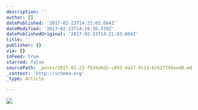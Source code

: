 ```yaml
---
description: ''
author: []
datePublished: '2017-02-23T14:21:03.064Z'
dateModified: '2017-02-23T14:19:36.370Z'
datePublishedOriginal: '2017-02-23T14:21:03.064Z'
title: ''
publisher: {}
via: {}
inFeed: true
starred: false
sourcePath: _posts/2017-02-23-f539abd2-c093-4a17-9c13-6c627fd5eed0.md
_context: 'http://schema.org'
_type: Article

---
```

![](https://the-grid-user-content.s3-us-west-2.amazonaws.com/f2d64628-ac59-4423-bde6-5a1d5d86cc3b.png)